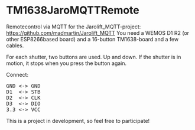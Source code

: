 # TM1638JaroMQTTRemote

Remotecontrol via MQTT for the Jarolift_MQTT-project: https://github.com/madmartin/Jarolift_MQTT
You need a WEMOS D1 R2 (or other ESP8266based board) and a 16-button TM1638-board and a few cables.

For each shutter, two buttons are used. Up and down. If the shutter is in motion, it stops when you press the button again.

Connect:
<pre>
GND <-> GND 
D1  <-> STB
D2  <-> CLK
D3  <-> DIO
3.3 <-> VCC
</pre>
This is a project in development, so feel free to participate!
